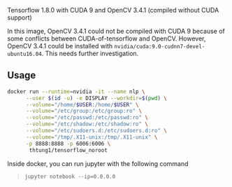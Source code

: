 Tensorflow 1.8.0 with CUDA 9 and OpenCV 3.4.1 (compiled without CUDA support)

In this image, OpenCV 3.4.1 could not be compiled with CUDA 9 because of some conflicts between CUDA-of-tensorflow and OpenCV. However, OpenCV 3.4.1 could be installed with `nvidia/cuda:9.0-cudnn7-devel-ubuntu16.04`. This needs further investigation.

## Usage

```bash
docker run --runtime=nvidia -it --name nlp \
      --user $(id -u) -e DISPLAY --workdir=$(pwd) \
      --volume="/home/$USER:/home/$USER" \
      --volume="/etc/group:/etc/group:ro" \
      --volume="/etc/passwd:/etc/passwd:ro" \
      --volume="/etc/shadow:/etc/shadow:ro" \
      --volume="/etc/sudoers.d:/etc/sudoers.d:ro" \
      --volume="/tmp/.X11-unix:/tmp/.X11-unix" \
      -p 8888:8888 -p 6006:6006 \
       thtung1/tensorflow_noroot
```

Inside docker, you can run jupyter with the following command
> `jupyter notebook --ip=0.0.0.0`
